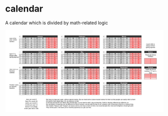 # calendar
A calendar which is divided by math-related logic

![The Full-year calendar](https://raw.githubusercontent.com/mrahimygk/calendar/master/calendar.png)
